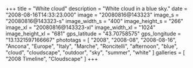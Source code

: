 +++
title = "White cloud"
description = "White cloud in a blue sky."
date = "2008-08-16T14:33:23.000"
image = "20080816@143323"
image_s = "20080816@143323-s"
image_width_s = "400"
image_height_s = "266"
image_xl = "20080816@143323-xl"
image_width_xl = "1024"
image_height_xl = "681"
gps_latitude = "43.70758575"
gps_longitude = "13.1321597166667"
phototags = [ "2008", "2008-08", "2008-08-16", "Ancona", "Europe", "Italy", "Marche", "Roncitelli", "afternoon", "blue", "cloud", "cloudscape", "outdoor", "sky", "summer", "white" ]
galleries = [ "2008 Timeline", "Cloudscape" ]
+++
